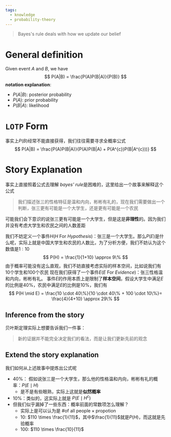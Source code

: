 ```yaml
---
tags:
  - knowledge
  - probability-theory
---
```

> Bayes's rule deals with how we update our belief

# General definition
Given event $A$ and $B$, we have
$$
P(A|B) = \frac{P(A)P(B|A)}{P(B)}
$$
**notation explanation**:
- $P(A|B)$: posterior probability
- $P(A)$: prior probability
- $P(B|A)$: likelihood

# `LOTP` Form 
事实上$P(B)$经常不能直接获得，我们往往需要寻求全概率公式
$$
P(A|B) = \frac{P(A)P(B|A)}{P(A)P(B|A) + P(A^{c})P(B|A^{c}))}
$$
# Story Explanation
事实上直接照着公式去理解 *bayes' rule*是困难的，这里给出一个故事来解释这个公式
> 我们描述张三的性格特征是温和内向，彬彬有礼的，现在我们需要做出一个判断，张三更有可能是一个大学生，还是更有可能是一个农民

可能我们会下意识的说张三更有可能是一个大学生，但是这是**非理性**的。因为我们并没有考虑大学生和农民之间的人数差距

我们不妨定义一个事件$H$($H$ For *Hypothesis*)：张三是一个大学生。那么$P(E)$是什么呢，实际上就是中国大学生和农民的人数比，为了分析方便，我们不妨认为这个数值是$1:10$
$$
P(H) = \frac{1}{1+10} \approx 9\%
$$
由于概率可能没有这么直观，我们不妨直接考虑实际的样本空间，比如说我们有$10$个学生和$100$个农民
现在我们获得了一个事件$E$($E$ For *Evidence*)：张三性格温和内向，彬彬有礼。
事件$E$的作用本质上是限制了**样本空间**，假设大学生中满足$E$的比例是$40\%$，农民中满足$E$的比例是$10\%$，我们有
$$
P(H \mid E) = \frac{10 \cdot 40\%}{10 \cdot 40\% + 100 \cdot 10\%}= \frac{4}{4+10} \approx 29\%
$$
## Inference from the story
贝叶斯定理实际上想要告诉我们一件事：
> 新的证据并不能完全决定我们的看法，而是让我们更新先前的观念

## Extend the story explanation
我们如何从上述故事中提炼出公式呢
- $40\%$： 假如说张三是一个大学生，那么他的性格温和内向，彬彬有礼的概率：$P(E\mid H)$
	- 是不是有些眼熟，实际上这就是**似然概率**
- $10\%$：类似的，这实际上就是 $P(E \mid H^{c})$
- 但我们似乎漏掉了一些东西：概率前面的常数项怎么理解？
	- 实际上是可以认为是 $\text{\# of all people} \times \text{propotion}$
	- $10$: $110 \times \frac{1}{11}$，其中$\frac{1}{11}$就是$P(H)$，而这就是先验概率
	- $100$: $110 \times \frac{10}{11}$

